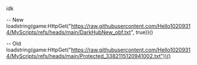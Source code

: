 idk

-- New
loadstring(game:HttpGet("https://raw.githubusercontent.com/Hello10209314/MyScripts/refs/heads/main/DarkHubNew_obf.txt", true))()

-- Old
loadstring(game:HttpGet("https://raw.githubusercontent.com/Hello10209314/MyScripts/refs/heads/main/Protected_3382115120941002.txt"))()
